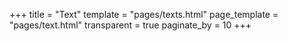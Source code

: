 +++
title = "Text"
template = "pages/texts.html"
page_template = "pages/text.html"
transparent = true
paginate_by = 10
+++